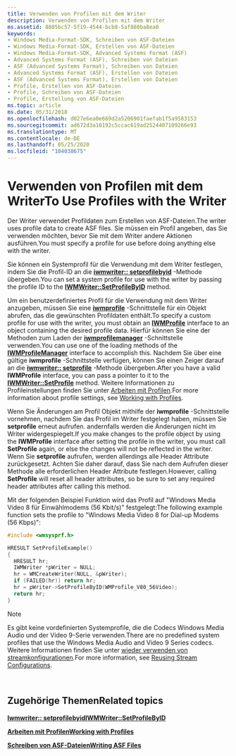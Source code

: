 ```yaml
---
title: Verwenden von Profilen mit dem Writer
description: Verwenden von Profilen mit dem Writer
ms.assetid: 8805bc57-5f19-4544-bcb8-5af880ba8ea0
keywords:
- Windows Media-Format-SDK, Schreiben von ASF-Dateien
- Windows Media-Format-SDK, Erstellen von ASF-Dateien
- Windows Media-Format-SDK, Advanced Systems Format (ASF)
- Advanced Systems Format (ASF), Schreiben von Dateien
- ASF (Advanced Systems Format), Schreiben von Dateien
- Advanced Systems Format (ASF), Erstellen von Dateien
- ASF (Advanced Systems Format), Erstellen von Dateien
- Profile, Erstellen von ASF-Dateien
- Profile, Schreiben von ASF-Dateien
- Profile, Erstellung von ASF-Dateien
ms.topic: article
ms.date: 05/31/2018
ms.openlocfilehash: d027e6ea0e669d2a5206901faefab1f5a9583153
ms.sourcegitcommit: ad672d3a10192c5ccac619ad2524407109266e93
ms.translationtype: MT
ms.contentlocale: de-DE
ms.lasthandoff: 05/25/2020
ms.locfileid: "104038675"
---
```

# <a name="to-use-profiles-with-the-writer"></a><span data-ttu-id="00714-113">Verwenden von Profilen mit dem Writer</span><span class="sxs-lookup"><span data-stu-id="00714-113">To Use Profiles with the Writer</span></span>

<span data-ttu-id="00714-114">Der Writer verwendet Profildaten zum Erstellen von ASF-Dateien.</span><span class="sxs-lookup"><span data-stu-id="00714-114">The writer uses profile data to create ASF files.</span></span> <span data-ttu-id="00714-115">Sie müssen ein Profil angeben, das Sie verwenden möchten, bevor Sie mit dem Writer andere Aktionen ausführen.</span><span class="sxs-lookup"><span data-stu-id="00714-115">You must specify a profile for use before doing anything else with the writer.</span></span>

<span data-ttu-id="00714-116">Sie können ein Systemprofil für die Verwendung mit dem Writer festlegen, indem Sie die Profil-ID an die [**iwmwriter:: setprofilebyid**](/previous-versions/windows/desktop/api/wmsdkidl/nf-wmsdkidl-iwmwriter-setprofilebyid) -Methode übergeben.</span><span class="sxs-lookup"><span data-stu-id="00714-116">You can set a system profile for use with the writer by passing the profile ID to the [**IWMWriter::SetProfileByID**](/previous-versions/windows/desktop/api/wmsdkidl/nf-wmsdkidl-iwmwriter-setprofilebyid) method.</span></span>

<span data-ttu-id="00714-117">Um ein benutzerdefiniertes Profil für die Verwendung mit dem Writer anzugeben, müssen Sie eine [**iwmprofile**](iwmprofile.md) -Schnittstelle für ein Objekt abrufen, das die gewünschten Profildaten enthält.</span><span class="sxs-lookup"><span data-stu-id="00714-117">To specify a custom profile for use with the writer, you must obtain an [**IWMProfile**](iwmprofile.md) interface to an object containing the desired profile data.</span></span> <span data-ttu-id="00714-118">Hierfür können Sie eine der Methoden zum Laden der [**iwmprofilemanager**](/previous-versions/windows/desktop/api/wmsdkidl/nn-wmsdkidl-iwmprofilemanager) -Schnittstelle verwenden.</span><span class="sxs-lookup"><span data-stu-id="00714-118">You can use one of the loading methods of the [**IWMProfileManager**](/previous-versions/windows/desktop/api/wmsdkidl/nn-wmsdkidl-iwmprofilemanager) interface to accomplish this.</span></span> <span data-ttu-id="00714-119">Nachdem Sie über eine gültige **iwmprofile** -Schnittstelle verfügen, können Sie einen Zeiger darauf an die [**iwmwriter:: setprofile**](/previous-versions/windows/desktop/api/Wmsdkidl/nf-wmsdkidl-iwmwriter-setprofile) -Methode übergeben.</span><span class="sxs-lookup"><span data-stu-id="00714-119">After you have a valid **IWMProfile** interface, you can pass a pointer to it to the [**IWMWriter::SetProfile**](/previous-versions/windows/desktop/api/Wmsdkidl/nf-wmsdkidl-iwmwriter-setprofile) method.</span></span> <span data-ttu-id="00714-120">Weitere Informationen zu Profileinstellungen finden Sie unter [Arbeiten mit Profilen](working-with-profiles.md).</span><span class="sxs-lookup"><span data-stu-id="00714-120">For more information about profile settings, see [Working with Profiles](working-with-profiles.md).</span></span>

<span data-ttu-id="00714-121">Wenn Sie Änderungen am Profil Objekt mithilfe der **iwmprofile** -Schnittstelle vornehmen, nachdem Sie das Profil im Writer festgelegt haben, müssen Sie **setprofile** erneut aufrufen. andernfalls werden die Änderungen nicht im Writer widergespiegelt.</span><span class="sxs-lookup"><span data-stu-id="00714-121">If you make changes to the profile object by using the **IWMProfile** interface after setting the profile in the writer, you must call **SetProfile** again, or else the changes will not be reflected in the writer.</span></span> <span data-ttu-id="00714-122">Wenn Sie **setprofile** aufrufen, werden allerdings alle Header Attribute zurückgesetzt. Achten Sie daher darauf, dass Sie nach dem Aufrufen dieser Methode alle erforderlichen Header Attribute festlegen.</span><span class="sxs-lookup"><span data-stu-id="00714-122">However, calling **SetProfile** will reset all header attributes, so be sure to set any required header attributes after calling this method.</span></span>

<span data-ttu-id="00714-123">Mit der folgenden Beispiel Funktion wird das Profil auf "Windows Media Video 8 für Einwählmodems (56 Kbit/s)" festgelegt:</span><span class="sxs-lookup"><span data-stu-id="00714-123">The following example function sets the profile to "Windows Media Video 8 for Dial-up Modems (56 Kbps)":</span></span>


```C++
#include <wmsysprf.h>

HRESULT SetProfileExample()
{
  HRESULT hr;
  IWMWriter *pWriter = NULL;
  hr = WMCreateWriter(NULL, &pWriter);
  if (FAILED(hr)) return hr;
  hr = pWriter->SetProfileByID(WMProfile_V80_56Video);
  return hr;
}

```



> [!Note]  
> <span data-ttu-id="00714-124">Es gibt keine vordefinierten Systemprofile, die die Codecs Windows Media Audio und der Video 9-Serie verwenden.</span><span class="sxs-lookup"><span data-stu-id="00714-124">There are no predefined system profiles that use the Windows Media Audio and Video 9 Series codecs.</span></span> <span data-ttu-id="00714-125">Weitere Informationen finden Sie unter [wieder verwenden von streamkonfigurationen](reusing-stream-configurations.md).</span><span class="sxs-lookup"><span data-stu-id="00714-125">For more information, see [Reusing Stream Configurations](reusing-stream-configurations.md).</span></span>

 

## <a name="related-topics"></a><span data-ttu-id="00714-126">Zugehörige Themen</span><span class="sxs-lookup"><span data-stu-id="00714-126">Related topics</span></span>

<dl> <dt>

[<span data-ttu-id="00714-127">**Iwmwriter:: setprofilebyid**</span><span class="sxs-lookup"><span data-stu-id="00714-127">**IWMWriter::SetProfileByID**</span></span>](/previous-versions/windows/desktop/api/wmsdkidl/nf-wmsdkidl-iwmwriter-setprofilebyid)
</dt> <dt>

[<span data-ttu-id="00714-128">**Arbeiten mit Profilen**</span><span class="sxs-lookup"><span data-stu-id="00714-128">**Working with Profiles**</span></span>](working-with-profiles.md)
</dt> <dt>

[<span data-ttu-id="00714-129">**Schreiben von ASF-Dateien**</span><span class="sxs-lookup"><span data-stu-id="00714-129">**Writing ASF Files**</span></span>](writing-asf-files.md)
</dt> </dl>

 

 




